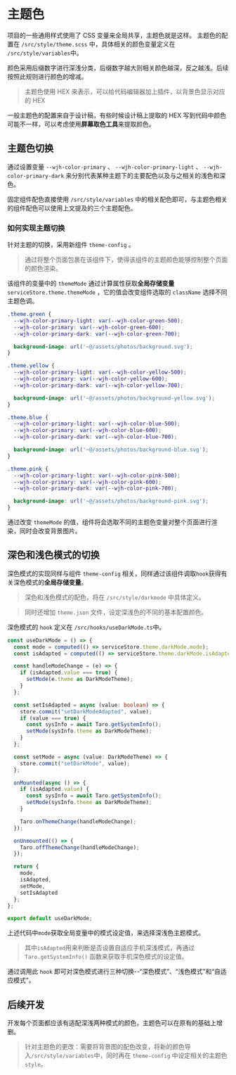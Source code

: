 # 主题色

项目的一些通用样式使用了 CSS 变量来全局共享，主题色就是这样。
主题色的配置在 `/src/style/theme.scss`  中，具体相关的颜色变量定义在 `/src/style/variables`中。

颜色采用后缀数字进行深浅分类，后缀数字越大则相关颜色越深，反之越浅。后续按照此规则进行颜色的增减。

> 主题色使用 HEX 来表示，可以给代码编辑器加上插件，以背景色显示对应的 HEX

一般主题色的配置来自于设计稿，有些时候设计稿上提取的 HEX 写到代码中颜色可能不一样，可以考虑使用**屏幕取色工具**来提取颜色。

## 主题色切换
通过设置变量 `--wjh-color-primary` 、 `--wjh-color-primary-light` 、 `--wjh-color-primary-dark`  来分别代表某种主题下的主要配色以及与之相关的浅色和深色。

固定组件配色直接使用 `/src/style/variables` 中的相关配色即可，与主题色相关的组件配色可以使用上文提及的三个主题配色。

### 如何实现主题切换
针对主题的切换，采用新组件 `theme-config` 。

>通过将整个页面包裹在该组件下，使得该组件的主题颜色能够控制整个页面的颜色渲染。

该组件的变量中的 `themeMode` 通过计算属性获取**全局存储变量** `serviceStore.theme.themeMode` ，它的值会改变组件选取的 `className` 选择不同主题色调。

```scss
.theme.green {
  --wjh-color-primary-light: var(--wjh-color-green-500);
  --wjh-color-primary: var(--wjh-color-green-600);
  --wjh-color-primary-dark: var(--wjh-color-green-700);

  background-image: url('~@/assets/photos/background.svg');
}

.theme.yellow {
  --wjh-color-primary-light: var(--wjh-color-yellow-500);
  --wjh-color-primary: var(--wjh-color-yellow-600);
  --wjh-color-primary-dark: var(--wjh-color-yellow-700);

  background-image: url('~@/assets/photos/background-yellow.svg');
}

.theme.blue {
  --wjh-color-primary-light: var(--wjh-color-blue-500);
  --wjh-color-primary: var(--wjh-color-blue-600);
  --wjh-color-primary-dark: var(--wjh-color-blue-700);

  background-image: url('~@/assets/photos/background-blue.svg');
}

.theme.pink {
  --wjh-color-primary-light: var(--wjh-color-pink-500);
  --wjh-color-primary: var(--wjh-color-pink-600);
  --wjh-color-primary-dark: var(--wjh-color-pink-700);

  background-image: url('~@/assets/photos/background-pink.svg');
}
```

通过改变 `themeMode` 的值，组件将会选取不同的主题色变量对整个页面进行渲染，同时会改变背景图片。

## 深色和浅色模式的切换
深色模式的实现同样与组件 `theme-config` 相关，同样通过该组件调取`hook`获得有关深色模式的**全局存储变量**。

>深色和浅色模式的配色，将在  `/src/style/darkmode` 中具体定义。

>同时还增加 `theme.json`  文件，设定深浅色的不同的基本配置颜色。

深色模式的 `hook` 定义在 `/src/hooks/useDarkMode.ts`中。

```ts
const useDarkMode = () => {
  const mode = computed(() => serviceStore.theme.darkMode.mode);
  const isAdapted = computed(() => serviceStore.theme.darkMode.isAdapted);

  const handleModeChange = (e) => {
    if (isAdapted.value === true) {
      setMode(e.theme as DarkModeTheme);
    }
  };

  const setIsAdapted = async (value: boolean) => {
    store.commit("setDarkModeAdapted", value);
    if (value === true) {
      const sysInfo = await Taro.getSystemInfo();
      setMode(sysInfo.theme as DarkModeTheme);
    }
  };

  const setMode = async (value: DarkModeTheme) => {
    store.commit("setDarkMode", value);
  };

  onMounted(async () => {
    if (isAdapted.value) {
      const sysInfo = await Taro.getSystemInfo();
      setMode(sysInfo.theme as DarkModeTheme);
    }

    Taro.onThemeChange(handleModeChange);
  });

  onUnmounted(() => {
    Taro.offThemeChange(handleModeChange);
  });

  return {
    mode,
    isAdapted,
    setMode,
    setIsAdapted
  };
};

export default useDarkMode;
```

上述代码中`mode`获取全局变量中的模式设定值，来选择深浅色主题模式。  

>其中`isAdapted`用来判断是否设置自适应手机深浅模式，再通过 `Taro.getSystemInfo()` 函数来获取手机深色模式的设定值。

通过调用此 `hook` 即可对深色模式进行三种切换--“深色模式”、“浅色模式”和“自适应模式”。

## 后续开发
开发每个页面都应该有适配深浅两种模式的颜色，主题色可以在原有的基础上增删。

>针对主题色的更改：需要将背景图的配色改变，将新的颜色导入`/src/style/variables`中，同时再在 `theme-config` 中设定相关的主题色 `style`。



